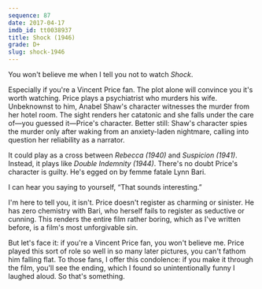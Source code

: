 ```yaml
---
sequence: 87
date: 2017-04-17
imdb_id: tt0038937
title: Shock (1946)
grade: D+
slug: shock-1946
---
```


You won't believe me when I tell you not to watch _Shock_.

Especially if you're a Vincent Price fan. The plot alone will convince you it's worth watching. Price plays a psychiatrist who murders his wife. Unbeknownst to him, Anabel Shaw's character witnesses the murder from her hotel room. The sight renders her catatonic and she falls under the care of—you guessed it—Price's character. Better still: Shaw's character spies the murder only after waking from an anxiety-laden nightmare, calling into question her reliability as a narrator.

It could play as a cross between _Rebecca (1940)_ and _Suspicion (1941)_. Instead, it plays like _Double Indemnity (1944)_. There's no doubt Price's character is guilty. He's egged on by femme fatale Lynn Bari.

I can hear you saying to yourself, “That sounds interesting.”

I'm here to tell you, it isn't. Price doesn't register as charming or sinister. He has zero chemistry with Bari, who herself fails to register as seductive or cunning. This renders the entire film rather boring, which as I've written before, is a film's most unforgivable sin.

But let's face it: if you're a Vincent Price fan, you won't believe me. Price played this sort of role so well in so many later pictures, you can't fathom him falling flat. To those fans, I offer this condolence: if you make it through the film, you'll see the ending, which I found so unintentionally funny I laughed aloud. So that's something.